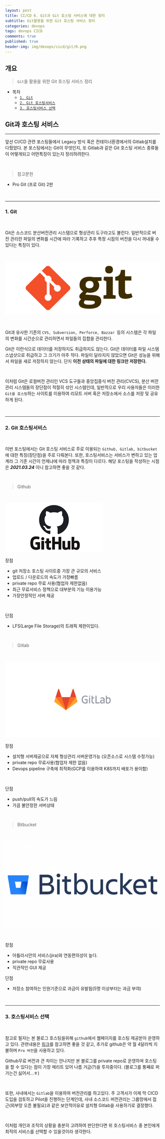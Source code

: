 ```yaml
---
layout: post
title: CI/CD 6. Git과 Git 호스팅 서비스에 대한 정리
subtitle: Git활용을 위한 Git 호스팅 서비스 정리
categories: devops
tags: devops CICD
comments: true
published: true
header-img: img/devops/cicd/git/0.png
---
```


## 개요
> `Git`을 활용을 위한 Git 호스팅 서비스 정리
  
- 목차
	- [`1. Git`](#1.-Git)
	- [`2. Git 호스팅서비스`](#2.-Git-호스팅서비스)
	- [`3. 호스팅서비스 선택`](#3.-호스팅서비스-선택)
  
## Git과 호스팅 서비스
---
앞선 CI/CD 관련 포스팅들에서 Legacy 방식 혹은 컨테이너환경에서의 Gitlab설치를 다뤘었다. 본 포스팅에서는 Git이 무엇인지, 또 Gitlab과 같은 Git 호스팅 서비스 종류들이 어떻게되고 어떤특징이 있는지 정리하려한다.

<br>

> 참고문헌

- Pro Git (프로 Git) 2판

<br>

---

### **1. Git**

<br>

Git은 소스코드 분산버전관리 시스템으로 형상관리 도구라고도 불린다. 일반적으로 버전 관리란 파일의 변화를 시간에 따라 기록하고 추후 특정 시점의 버전을 다시 꺼내올 수 있다는 특징이 있다. 

<br>

![그림1](/assets/img/devops/cicd/git/git.png)

<br>

Git과 유사한 기존의 `CVS, Subversion, Perforce, Bazzar `등의 시스템은 각 파일의 변화를 시간순으로 관리하면서 파일들의 집합을 관리한다.

Git은 이런식으로 데이터를 저장하지도 취급하지도 않는다. Git은 데이터를 파일 시스템 스냅샷으로 취급하고 그 크기가 아주 작다. 파일이 달라지지 않았으면 Git은 성능을 위해서 파일을 새로 저장하지 않는다. 단지 **이전 상태의 파일에 대한 링크만 저장한다.**

 
<br>

이처럼 Git은 로컬버전 관리인 VCS 도구들과 중앙집중식 버전 관리(CVCS), 분산 버전 관리 시스템들의 장단점이 적절히 섞인 시스템인데, 일반적으로 우리 사용자들은 이러한 `Git을 호스팅`하는 사이트를 이용하여 리모트 서버 혹은 저장소에서 소스를 저장 및 공유하게 된다. 


<br>

---

### **2. Git 호스팅서비스**

<br>

이번 포스팅에서는 Git 호스팅 서비스로 주로 이용되는 `Github, Gitlab, bitbucket`에 대한 특징(장단점)을 주로 다뤄본다. 또한, 호스팅서비스는 서비스가 변하고 있는 업계라 그 기준 시간이 언제냐에 따라 정책과 특징이 다르다. 해당 포스팅을 작성하는 시점은 _**2021.03.24**_ 이니 참고하면 좋을 것 같다.

<br>

> Github

<br>

![그림2](/assets/img/devops/cicd/git/1.png)


장점

-  git 저장소 호스팅 사이트중 가장 큰 규모의 서비스
-  업로드 / 다운로드의 속도가 가장빠름
-  private repo 무료 사용(협업자 제한없음)
-  최근 무료서비스 정책으로 대부분의 기능 이용가능
-  가장안정적인 서버 제공

<br>

단점

- LFS(Large File Storage)의 트래픽 제한이있다.

<br>

> Gitlab

<br>

![그림3](/assets/img/devops/cicd/git/2.png)


장점
- 설치형 서버제공으로 자체 형상관리 서버운영가능 (오픈소스로 시스템 수정가능)
- private repo 무료사용(협업자 제한 없음)
- Devops pipeline 구축에 최적화(GCP를 이용하여 K8S까지 배포가 용이함)

<br>

단점
- push/pull의 속도가 느림
- 가끔 불안정한 서버상태


<br>

> Bitbucket

<br>

![그림4](/assets/img/devops/cicd/git/3.png)

<br>

장점
- 아틀라시안의 서비스(jira)와 연동편의성이 높다.
- private repo 무료사용
- 직관적인 GUI 제공

단점
- 저장소 참여하는 인원기준으로 과금이 유발됨(5명 이상부터는 과금 부여)


<br>

---

### **3. 호스팅서비스 선택**

<br>

참고로 필자는 본 블로그 호스팅을위해 `github`에서 웹페이지를 호스팅 제공받아 운영하고 있다. 관련내용은 [링크](https://zunoxi.github.io/life/2020/08/26/life-etc-blog/)를 참고하면 좋을 것 같고, 추가로 github은 약 월 4달러씩 지불하며 `Pro 버전`을 사용하고 있다. 

Github무료 버전과 큰 차이는 안나지만 본 블로그를 private repo로 운영하며 호스팅을 할 수 있다는 점이 가장 메리트 있어 나름 거금(?)을 투자중이다. (블로그를 통째로 퍼가는건 싫어서...ㅎ)

<br>

또한, 사내에서는 `Gitlab`을 이용하여 버전관리를 하고있다. 주 고객사가 이제 막 CICD도입을 검토하고 Pilot을 진행하는 단계인데, 사내 소스코드 버전관리는 그룹망에서 접근(외부망 오픈 불필요)과 같은 보안적이유로 설치형 Gitlab을 사용하기로 결정했다.

<br>

이처럼 개인과 조직의 상황을 충분히 고려하여 판단한다면 위 호스팅서비스 중 본인에게 최적의 서비스를 선택할 수 있을것이라 생각한다.



